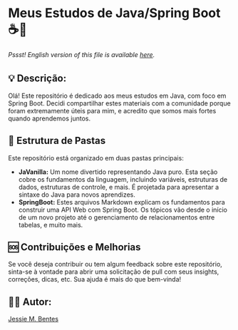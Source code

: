 # Meus Estudos de Java/Spring Boot ☕🍃
###### _Pssst! English version of this file is available [here](./EN_US.md)._

## 💡 **Descrição:**  
Olá! Este repositório é dedicado aos meus estudos em Java, com foco em Spring Boot. 
Decidi compartilhar estes materiais com a comunidade porque foram extremamente úteis para mim, e acredito que somos mais fortes quando aprendemos juntos.

## 🎁 **Estrutura de Pastas**
Este repositório está organizado em duas pastas principais:
- **JaVanilla:** Um nome divertido representando Java puro. Esta seção cobre os fundamentos da linguagem, incluindo variáveis, estruturas de dados, estruturas de controle, e mais. É projetada para apresentar a sintaxe do Java para novos aprendizes.
- **SpringBoot:** Estes arquivos Markdown explicam os fundamentos para construir uma API Web com Spring Boot. Os tópicos vão desde o início de um novo projeto até o gerenciamento de relacionamentos entre tabelas, e muito mais.

## 🆘 **Contribuições e Melhorias**
Se você deseja contribuir ou tem algum feedback sobre este repositório, sinta-se à vontade para abrir uma solicitação de pull com seus insights, correções, dicas, etc. 
Sua ajuda é mais do que bem-vinda!

## 🙋‍♀️ **Autor:**  
[Jessie M. Bentes](https://github.com/LadyJessie19)

